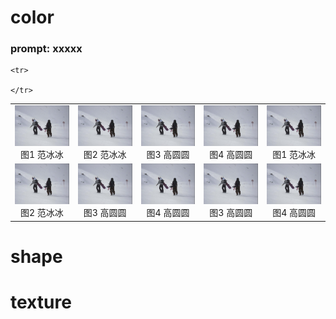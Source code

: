 # color
### prompt: xxxxx
<table>
    <tr>
        <td ><center><img src="./images/微信图片_20230823145244.png" >图1  范冰冰 </center></td>
        <td ><center><img src="./images/微信图片_20230823145244.png"  >图2 范冰冰</center></td>
        <td><center><img src="./images/微信图片_20230823145244.png" >图3 高圆圆</center></td>
        <td ><center><img src="./images/微信图片_20230823145244.png"  >图4 高圆圆</center> </td>
        <td ><center><img src="./images/微信图片_20230823145244.png" >图1  范冰冰 </center></td>
    </tr>
        <td ><center><img src="./images/微信图片_20230823145244.png"  >图2 范冰冰</center></td>
        <td><center><img src="./images/微信图片_20230823145244.png" >图3 高圆圆</center></td>
        <td ><center><img src="./images/微信图片_20230823145244.png"  >图4 高圆圆</center> </td>
        <td><center><img src="./images/微信图片_20230823145244.png" >图3 高圆圆</center></td>
        <td ><center><img src="./images/微信图片_20230823145244.png"  >图4 高圆圆</center> </td>

    <tr>

    </tr>
</table>


# shape


# texture
